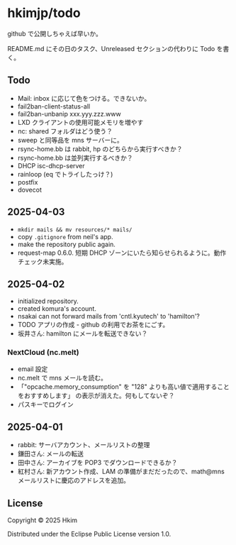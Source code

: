 # hkimjp/todo

github で公開しちゃえば早いか。

README.md にその日のタスク、Unreleased セクションの代わりに Todo を書く。

## Todo

* Mail: inbox に応じて色をつける。できないか。
* fail2ban-client-status-all
* fail2ban-unbanip xxx.yyy.zzz.www
* LXD クライアントの使用可能メモリを増やす
* nc: shared フォルダはどう使う？
* sweep と同等品を mns サーバーに。
* rsync-home.bb は rabbit, hp のどちらから実行すべきか？
* rsync-home.bb は並列実行するべきか？
* DHCP isc-dhcp-server
* rainloop (eq でトライしたっけ？)
* postfix
* dovecot


## 2025-04-03

* `mkdir mails && mv resources/* mails/`
* copy `.gitignore` from neil's app.
* make the repository public again.
* request-map 0.6.0. 短期 DHCP ゾーンにいたら知らせられるように。動作チェック未実施。


## 2025-04-02

* initialized repository.
* created komura's account.
* nsakai can not forward mails from 'cntl.kyutech' to 'hamilton'?
* TODO アプリの作成 - github の利用でお茶をにごす。
* 坂井さん: hamilton にメールを転送できない？

### NextCloud (nc.melt)

* email 設定
* nc.melt で mns メールを読む。
* 「"opcache.memory_consumption" を "128" よりも高い値で適用することをおすすめします」 の表示が消えた。何もしてないぞ？
* パスキーでログイン

## 2025-04-01

* rabbit: サーバアカウント、メールリストの整理
* 鎌田さん: メールの転送
* 田中さん: アーカイブを POP3 でダウンロードできるか？
* 紅村さん: 新アカウント作成、LAM の準備がまだだったので、math@mns メールリストに慶応のアドレスを追加。

## License

Copyright © 2025 Hkim

Distributed under the Eclipse Public License version 1.0.

